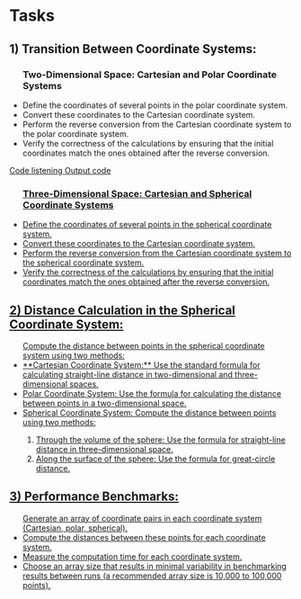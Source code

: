<h1>Tasks</h1>
<h2>1) Transition Between Coordinate Systems:</h2>
 <ul><h3>Two-Dimensional Space: Cartesian and Polar Coordinate Systems</h3>
  <li>Define the coordinates of several points in the polar coordinate system.</li>
  <li>Convert these coordinates to the Cartesian coordinate system.</li>
  <li>Perform the reverse conversion from the Cartesian coordinate system to the polar coordinate system.</li>
  <li>Verify the correctness of the calculations by ensuring that the initial coordinates match the ones obtained after the reverse conversion.</li>
</ul>
<a href="https://github.com/Sun-95/Implementation-of-Coordinate-System-Transformations/blob/main/polar_to_cartesian.cpp">Code listening
<a href="https://github.com/Sun-95/Implementation-of-Coordinate-System-Transformations/blob/main/screenshotes/polar_to_cartesian.png">Output code
<ul><h3>Three-Dimensional Space: Cartesian and Spherical Coordinate Systems</h3>
  <li>Define the coordinates of several points in the spherical coordinate system.</li>
  <li>Convert these coordinates to the Cartesian coordinate system.</li>
  <li>Perform the reverse conversion from the Cartesian coordinate system to the spherical coordinate system.</li>
  <li>Verify the correctness of the calculations by ensuring that the initial coordinates match the ones obtained after the reverse conversion.</li>
</ul>

<h2>2) Distance Calculation in the Spherical Coordinate System:</h2>
 <ul>Compute the distance between points in the spherical coordinate system using two methods:
  <li>**Cartesian Coordinate System:** Use the standard formula for calculating straight-line distance in two-dimensional and three-dimensional spaces.</li>
  <li>Polar Coordinate System: Use the formula for calculating the distance between points in a two-dimensional space.</li>
  <li>Spherical Coordinate System: Compute the distance between points using two methods:</li>
  <ol>
  <li>Through the volume of the sphere: Use the formula for straight-line distance in three-dimensional space.</li>
  <li>Along the surface of the sphere: Use the formula for great-circle distance.</li>
  </ol>
 </ul>

<h2>3) Performance Benchmarks:</h2>
 <ul>Generate an array of coordinate pairs in each coordinate system (Cartesian, polar, spherical).
  <li>Compute the distances between these points for each coordinate system.</li>
  <li>Measure the computation time for each coordinate system.</li>
  <li>Choose an array size that results in minimal variability in benchmarking results between runs (a recommended array size is 10,000 to 100,000 points).</li>
 </ul>
